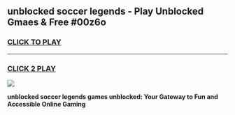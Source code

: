 
## unblocked soccer legends - Play Unblocked Gmaes & Free #00z6o
<h3>
<a href="https://news.freeplayer.one?title=unblocked_soccer_legends&ref=24F">CLICK TO PLAY</a></h3>
<hr>

<h3>
<a href="https://news.freeplayer.one?title=unblocked_soccer_legends&ref=24F">CLICK 2 PLAY</a>
  
</h3>

<a href="https://news.freeplayer.one?title=unblocked_soccer_legends&ref=24F/"><img src="https://clearcache.store/games.png"></a>


**unblocked soccer legends games unblocked: Your Gateway to Fun and Accessible Online Gaming**
